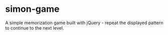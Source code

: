 # simon-game
A simple memorization game built with jQuery - repeat the displayed pattern to continue to the next level.
